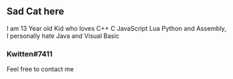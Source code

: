 ## Sad Cat here

I am 13 Year old Kid who loves C++ C JavaScript Lua Python and Assembly, I personally hate Java and Visual Basic

### Kwitten#7411

Feel free to contact me

<!--
**SadKwitty/SadKwitty** is a ✨ _special_ ✨ repository because its `README.md` (this file) appears on your GitHub profile.

Here are some ideas to get you started:

- 🔭 I’m currently working on ...
- 🌱 I’m currently learning ...
- 👯 I’m looking to collaborate on ...
- 🤔 I’m looking for help with ...
- 💬 Ask me about ...
- 📫 How to reach me: ...
- 😄 Pronouns: ...
- ⚡ Fun fact: ...
-->
